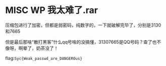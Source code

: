 # MISC WP 我太难了.rar

压缩包进行了加密，但都是弱密码，纯数字的，一下就破解完毕了，分别是3130和7665



但是最后那啥“散打黑客”什么qq号啥的没搞懂，31307665是QQ号码？查了也不像呀，啊晕了，奶茶没了！

flag:`Syc{Weak_passwd_are_DANGER0us}`

